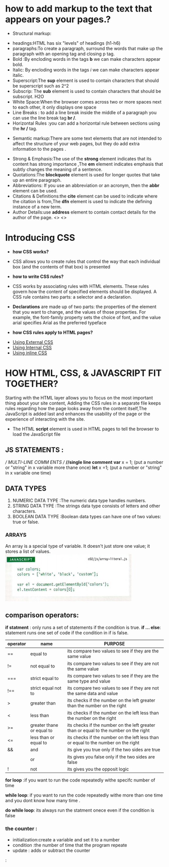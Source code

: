 # how to add markup to the text that appears on your pages.?
* Structural markup:
- headings:HTML has six "levels" of headings (h1-h6)
- paragraphs:To create a paragraph, surround the words that make up the paragraph with an opening tag and closing p tag.
- Bold :By encloding words in the tags **b** we can make characters appear bold.
- Italic: By encloding words in the tags *i* we can make characters appear italic.
- Superscript:The **sup** element is used to contain characters that should be superscript such as 2^2
- Subscrip: The **sub** element is used to contain characters that should be subscript. H2O
- White Space:When the browser comes across two or more spaces next to each other, it only displays one space
- Line Breaks : to add a line break inside the middle of a paragraph you can use the line break tag **br /**.
- Horizontal Rules :you can add a horizontal rule between sections using the **hr /** tag.
* Semantic markup:There are some text elements that are not intended to affect the structure of your web pages, but they do add extra  information to the pages .
+ Strong & Emphasis:The use of the **strong** element indicates that its content has strong importance ,The **em** element indicates emphasis that subtly changes the meaning of a sentence.
+ Quotations:The **blockquote** element is used for longer quotes that take up an entire paragraph.
+ Abbreviations: If you use an abbreviation or  an acronym, then the **abbr** element can be used.
+ Citations & Definitions:the **cite** element can be used to indicate where the citation is from,The **dfn** element is used to indicate the defining instance of a new term.
+ Author Details:use **address** element to contain contact details for the author of the page.
<>
<>
# Introducing CSS
* **how CSS works?**
- CSS allows you to create rules that control the way that each individual box (and the contents of that box) is presented

* **how to write CSS rules?**
+ CSS works by associating rules with HTML elements. These rules govern  how the content of specified elements should be displayed. A CSS rule contains two parts: a selector and a declaration.

+ **Declarations** are made up of two parts: the properties of the element that you want to change, and the values  of those properties. For example, the font-family  property sets the choice of font, and the value arial specifies Arial as the preferred typeface

* **how CSS rules apply to HTML pages?**
- [Using External CSS](https://www.youtube.com/watch?v=QT_lIti-8Zk)
- [Using Internal CSS](https://www.youtube.com/watch?v=o2hQUHGueXY)
- [Using inline CSS](https://www.youtube.com/watch?v=bHxGUfgbrY8)

# HOW HTML, CSS, & JAVASCRIPT FIT TOGETHER?
Starting with the HTML layer allows you to focus on the most important thing about your site content, Adding the CSS rules in a separate file keeps rules regarding how the page looks away from the content itself,The JavaScript is added last and enhances the usability of the page or the experience of interacting with the site.  
- The HTML **script** element is used in HTML pages to tell the browser to load the JavaScript file

 ## JS STATEMENTS :
 **/* MULTI-LINE COMM ENTS */**
 **//single line comment**
 **var** x = 1; (put a number or "string" in x variable more thane once)
 **let** x =1; (put a number or "string" in x variable one time)

 ## DATA TYPES
 1. NUMERIC DATA TYPE :The numeric data type handles numbers.
 2. STRING DATA TYPE :The strings data type consists of letters and other characters. 
 3. BOOLEAN DATA TYPE :Boolean data types can have one of two values: true or false. 


 ### ARRAYS 
 An array is a special type of variable. It doesn't just store one value; it stores a list of values.
 ![array](array.PNG)

## comparison operators:
**if statment** : only runs a set of statements if the condition is true.
 **if ... else**: statement runs one set of code if the condition in if is false.


|operator|name|PURPOSE
|---|---|---|
| == |  equal to | its compare two values to see if they are the same  value|
|!= |not equal to | its compare two values to see if they are not  the same value|
|=== |strict equal to  |its compare two values to see if they are the same type and value|
|!== |strict equal not  to |its compare two values to see if they are not  the same data and value|
|> |greater than| its checks if the number on the left greater than the number on the right |
|<| less than |its checks if the number on the left less than the number on the right| 
|>=| greater thane or equal to| its checks if the number on the left greater than  or equal to the number on the right |
|<= |less than or equal to| its checks if the number on the left less than or equal to  the number on the right |
|&& | and  | its give you true only if the two sides are true |
|   |or | its gives you false only if the two sides are false |
| ! | not | its gives you the opposit logic |

 

**for loop** :if you want to run the code repeatedly withe specifc number of time


**while loop**: if you want to run the code repeatedly withe  more than one time and you dont know how many time .


**do while loop**: its always run the statment onece even if the condition is false 

### the counter :
* initialization:create a variable and set it to a number
* condition :the number of time that the program repeate
* update : adds or subtract  the counter 



:


